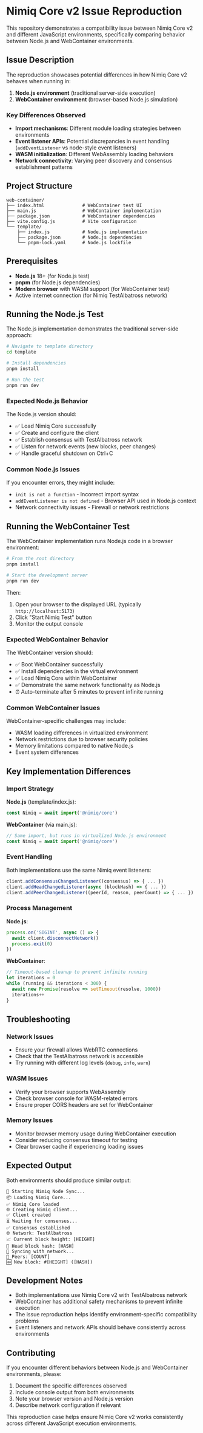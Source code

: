 # Nimiq Core v2 Issue Reproduction

This repository demonstrates a compatibility issue between Nimiq Core v2 and different JavaScript environments, specifically comparing behavior between Node.js and WebContainer environments.

## Issue Description

The reproduction showcases potential differences in how Nimiq Core v2 behaves when running in:
1. **Node.js environment** (traditional server-side execution)
2. **WebContainer environment** (browser-based Node.js simulation)

### Key Differences Observed

- **Import mechanisms**: Different module loading strategies between environments
- **Event listener APIs**: Potential discrepancies in event handling (`addEventListener` vs node-style event listeners)
- **WASM initialization**: Different WebAssembly loading behaviors
- **Network connectivity**: Varying peer discovery and consensus establishment patterns

## Project Structure

```
web-container/
├── index.html              # WebContainer test UI
├── main.js                 # WebContainer implementation
├── package.json            # WebContainer dependencies
├── vite.config.js          # Vite configuration
└── template/
    ├── index.js            # Node.js implementation
    ├── package.json        # Node.js dependencies
    └── pnpm-lock.yaml      # Node.js lockfile
```

## Prerequisites

- **Node.js** 18+ (for Node.js test)
- **pnpm** (for Node.js dependencies)
- **Modern browser** with WASM support (for WebContainer test)
- Active internet connection (for Nimiq TestAlbatross network)

## Running the Node.js Test

The Node.js implementation demonstrates the traditional server-side approach:

```bash
# Navigate to template directory
cd template

# Install dependencies
pnpm install

# Run the test
pnpm run dev
```

### Expected Node.js Behavior

The Node.js version should:
- ✅ Load Nimiq Core successfully
- ✅ Create and configure the client
- ✅ Establish consensus with TestAlbatross network
- ✅ Listen for network events (new blocks, peer changes)
- ✅ Handle graceful shutdown on Ctrl+C

### Common Node.js Issues

If you encounter errors, they might include:
- `init is not a function` - Incorrect import syntax
- `addEventListener is not defined` - Browser API used in Node.js context
- Network connectivity issues - Firewall or network restrictions

## Running the WebContainer Test

The WebContainer implementation runs Node.js code in a browser environment:

```bash
# From the root directory
pnpm install

# Start the development server
pnpm run dev
```

Then:
1. Open your browser to the displayed URL (typically `http://localhost:5173`)
2. Click "Start Nimiq Test" button
3. Monitor the output console

### Expected WebContainer Behavior

The WebContainer version should:
- ✅ Boot WebContainer successfully
- ✅ Install dependencies in the virtual environment
- ✅ Load Nimiq Core within WebContainer
- ✅ Demonstrate the same network functionality as Node.js
- ⏰ Auto-terminate after 5 minutes to prevent infinite running

### Common WebContainer Issues

WebContainer-specific challenges may include:
- WASM loading differences in virtualized environment
- Network restrictions due to browser security policies
- Memory limitations compared to native Node.js
- Event system differences

## Key Implementation Differences

### Import Strategy

**Node.js** (template/index.js):
```javascript
const Nimiq = await import('@nimiq/core')
```

**WebContainer** (via main.js):
```javascript
// Same import, but runs in virtualized Node.js environment
const Nimiq = await import('@nimiq/core')
```

### Event Handling

Both implementations use the same Nimiq event listeners:
```javascript
client.addConsensusChangedListener((consensus) => { ... })
client.addHeadChangedListener(async (blockHash) => { ... })
client.addPeerChangedListener((peerId, reason, peerCount) => { ... })
```

### Process Management

**Node.js**:
```javascript
process.on('SIGINT', async () => {
  await client.disconnectNetwork()
  process.exit(0)
})
```

**WebContainer**:
```javascript
// Timeout-based cleanup to prevent infinite running
let iterations = 0
while (running && iterations < 300) {
  await new Promise(resolve => setTimeout(resolve, 1000))
  iterations++
}
```

## Troubleshooting

### Network Issues
- Ensure your firewall allows WebRTC connections
- Check that the TestAlbatross network is accessible
- Try running with different log levels (`debug`, `info`, `warn`)

### WASM Issues
- Verify your browser supports WebAssembly
- Check browser console for WASM-related errors
- Ensure proper CORS headers are set for WebContainer

### Memory Issues
- Monitor browser memory usage during WebContainer execution
- Consider reducing consensus timeout for testing
- Clear browser cache if experiencing loading issues

## Expected Output

Both environments should produce similar output:

```
🚀 Starting Nimiq Node Sync...
📦 Loading Nimiq Core...
✅ Nimiq Core loaded
🌐 Creating Nimiq client...
✅ Client created
⏳ Waiting for consensus...
✅ Consensus established
🌐 Network: TestAlbatross
📈 Current block height: [HEIGHT]
🔗 Head block hash: [HASH]
🔄 Syncing with network...
👥 Peers: [COUNT]
🆕 New block: #[HEIGHT] ([HASH])
```

## Development Notes

- Both implementations use Nimiq Core v2 with TestAlbatross network
- WebContainer has additional safety mechanisms to prevent infinite execution
- The issue reproduction helps identify environment-specific compatibility problems
- Event listeners and network APIs should behave consistently across environments

## Contributing

If you encounter different behaviors between Node.js and WebContainer environments, please:

1. Document the specific differences observed
2. Include console output from both environments
3. Note your browser version and Node.js version
4. Describe network configuration if relevant

This reproduction case helps ensure Nimiq Core v2 works consistently across different JavaScript execution environments. 
